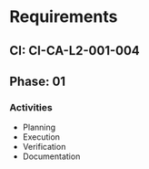 # Requirements

## CI: CI-CA-L2-001-004
## Phase: 01

### Activities
- Planning
- Execution
- Verification
- Documentation
